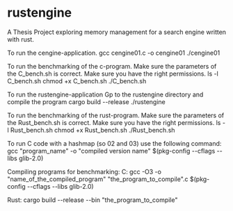 # rustengine
A Thesis Project exploring memory management for a search engine written with rust. 

To run the cengine-application. 
    gcc cengine01.c -o cengine01
    ./cengine01 <file-path> <num of iterations>

To run the benchmarking of the c-program. Make sure the parameters of the C_bench.sh is correct. Make sure you have the right permissions. 
    ls -l C_bench.sh
    chmod +x C_bench.sh
    ./C_bench.sh

To run the rustengine-application
    Gp to the rustengine directory and compile the program
    cargo build --release
    ./rustengine <file-path> <num of iterations>

To run the benchmarking of the rust-program. Make sure the parameters of the Rust_bench.sh is correct. Make sure you have the right permissions. 
    ls -l Rust_bench.sh
    chmod +x Rust_bench.sh
    ./Rust_bench.sh

To run C code with a hashmap (so 02 and 03) use the following command: gcc "program_name" -o "compiled version name" $(pkg-config --cflags --libs glib-2.0)

Compiling programs for benchmarking:
C:
gcc -O3 -o "name_of_the_compiled_program" "the_program_to_compile".c $(pkg-config --cflags --libs glib-2.0)

Rust:
cargo build --release --bin "the_program_to_compile"